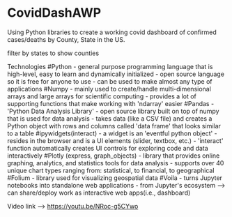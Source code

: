 # CovidDashAWP
Using Python libraries to create a working covid dashboard of confirmed cases/deaths by County, State in the US.

filter by states to show counties

Technologies
    #Python
        - general purpose programming language that is high-level, easy to learn and dynamically initialized 
        - open source language so it is free for anyone to use
        - can be used to make almost any type of applications
    #Numpy
        - mainly used to create/handle multi-dimensional arrays and large arrays for scientific computing
        - provides a lot of supporting functions that make working with 'ndarray' easier
    #Pandas
        - 'Python Data Analysis Library'
        - open source library built on top of numpy that is used for data analysis
        - takes data (like a CSV file) and creates a Python object with rows and columns called 'data frame' that looks similar to a table
    #ipywidgets(interact)
        - a widget is an 'eventful python object'
        - resides in the browser and is a UI elements (slider, textbox, etc.)
        - 'interact' function automatically creates UI controls for exploring code and data interactively
    #Plotly (express, graph_objects)
        - library that provides online graphing, analytics, and statistics tools for data analysis
        - supports over 40 unique chart types ranging from: statistical, to financial, to geographical
    #Folium
        - library used for visualizing geospatial data
    #Voila
        - turns Jupyter notebooks into standalone web applications
        - from Jupyter's ecosystem --> can share/deploy work as interactive web apps(i.e., dashboard)

Video link -->
https://youtu.be/NRoc-g5CYwo
